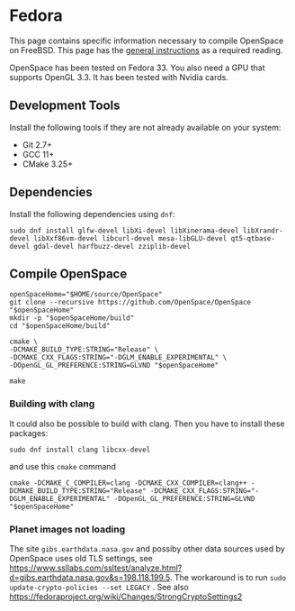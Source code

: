 # Fedora
This page contains specific information necessary to compile OpenSpace on FreeBSD. This page has the [general instructions](index) as a required reading.

OpenSpace has been tested on Fedora 33. You also need a GPU that supports OpenGL 3.3. It has been tested with Nvidia cards.

## Development Tools
Install the following tools if they are not already available on your system:
  - Git 2.7+
  - GCC 11+
  - CMake 3.25+


## Dependencies
Install the following dependencies using `dnf`:

```
sudo dnf install glfw-devel libXi-devel libXinerama-devel libXrandr-devel libXxf86vm-devel libcurl-devel mesa-libGLU-devel qt5-qtbase-devel gdal-devel harfbuzz-devel zziplib-devel
```

## Compile OpenSpace
```
openSpaceHome="$HOME/source/OpenSpace"
git clone --recursive https://github.com/OpenSpace/OpenSpace "$openSpaceHome"
mkdir -p "$openSpaceHome/build"
cd "$openSpaceHome/build"

cmake \
-DCMAKE_BUILD_TYPE:STRING="Release" \
-DCMAKE_CXX_FLAGS:STRING="-DGLM_ENABLE_EXPERIMENTAL" \
-DOpenGL_GL_PREFERENCE:STRING=GLVND "$openSpaceHome"

make
```

### Building with clang
It could also be possible to build with clang. Then you have to install these packages:

```
sudo dnf install clang libcxx-devel
```

and use this `cmake` command

```
cmake -DCMAKE_C_COMPILER=clang -DCMAKE_CXX_COMPILER=clang++ -DCMAKE_BUILD_TYPE:STRING="Release" -DCMAKE_CXX_FLAGS:STRING="-DGLM_ENABLE_EXPERIMENTAL" -DOpenGL_GL_PREFERENCE:STRING=GLVND "$openSpaceHome"
```

### Planet images not loading
The site `gibs.earthdata.nasa.gov` and possiby other data sources used by OpenSpace uses old TLS settings, see https://www.ssllabs.com/ssltest/analyze.html?d=gibs.earthdata.nasa.gov&s=198.118.199.5. The workaround is to run `sudo update-crypto-policies --set LEGACY` . See also https://fedoraproject.org/wiki/Changes/StrongCryptoSettings2
